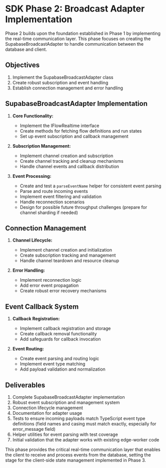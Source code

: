 # SDK Phase 2: Broadcast Adapter Implementation

Phase 2 builds upon the foundation established in Phase 1 by implementing the real-time communication layer. This phase focuses on creating the SupabaseBroadcastAdapter to handle communication between the database and client.

## Objectives

1. Implement the SupabaseBroadcastAdapter class
2. Create robust subscription and event handling
3. Establish connection management and error handling

## SupabaseBroadcastAdapter Implementation

1. **Core Functionality:**
   - Implement the IFlowRealtime interface
   - Create methods for fetching flow definitions and run states
   - Set up event subscription and callback management

2. **Subscription Management:**
   - Implement channel creation and subscription
   - Create channel tracking and cleanup mechanisms
   - Handle channel events and callback distribution

3. **Event Processing:**
   - Create and test a `parseEventName` helper for consistent event parsing
   - Parse and route incoming events
   - Implement event filtering and validation
   - Handle reconnection scenarios
   - Design for possible future throughput challenges (prepare for channel sharding if needed)

## Connection Management

1. **Channel Lifecycle:**
   - Implement channel creation and initialization
   - Create subscription tracking and management
   - Handle channel teardown and resource cleanup

2. **Error Handling:**
   - Implement reconnection logic
   - Add error event propagation
   - Create robust error recovery mechanisms

## Event Callback System

1. **Callback Registration:**
   - Implement callback registration and storage
   - Create callback removal functionality
   - Add safeguards for callback invocation

2. **Event Routing:**
   - Create event parsing and routing logic
   - Implement event type matching
   - Add payload validation and normalization

## Deliverables

1. Complete SupabaseBroadcastAdapter implementation
2. Robust event subscription and management system
3. Connection lifecycle management
4. Documentation for adapter usage
5. Tests to ensure incoming payloads match TypeScript event type definitions (field names and casing must match exactly, especially for error_message field)
6. Helper utilities for event parsing with test coverage
7. Initial validation that the adapter works with existing edge-worker code

This phase provides the critical real-time communication layer that enables the client to receive and process events from the database, setting the stage for the client-side state management implemented in Phase 3.